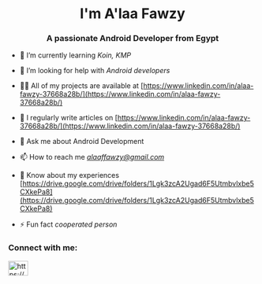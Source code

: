 <h1 align="center"> I'm A'laa Fawzy</h1>
<h3 align="center">A passionate Android Developer from Egypt</h3>

- 🌱 I’m currently learning *Koin, KMP*

- 🤝 I’m looking for help with *Android developers*

- 👨‍💻 All of my projects are available at [https://www.linkedin.com/in/alaa-fawzy-37668a28b/](https://www.linkedin.com/in/alaa-fawzy-37668a28b/)

- 📝 I regularly write articles on [https://www.linkedin.com/in/alaa-fawzy-37668a28b/](https://www.linkedin.com/in/alaa-fawzy-37668a28b/)

- 💬 Ask me about Android Development

- 📫 How to reach me *alaaffawzy@gmail.com*

- 📄 Know about my experiences [https://drive.google.com/drive/folders/1Lgk3zcA2Ugad6F5Utmbvlxbe5CXkePa8](https://drive.google.com/drive/folders/1Lgk3zcA2Ugad6F5Utmbvlxbe5CXkePa8)

- ⚡ Fun fact *cooperated person*

<h3 align="left">Connect with me:</h3>
<p align="left">
<a href="https://www.linkedin.com/in/alaa-fawzy-37668a28b/" target="blank"><img align="center" src="https://raw.githubusercontent.com/rahuldkjain/github-profile-readme-generator/master/src/images/icons/Social/linked-in-alt.svg" alt="https://www.linkedin.com/in/alaa-fawzy-37668a28b/" height="30" width="40" /></a>
</p>

